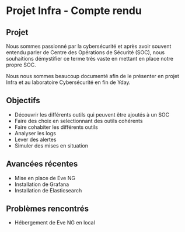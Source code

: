 # Projet Infra - Compte rendu

## Projet

Nous sommes passionné par la cybersécurité et après avoir souvent entendu parler de Centre des Opérations de Sécurité (SOC), nous souhaitions démystifier ce terme très vaste en mettant en place notre propre SOC.

Nous nous sommes beaucoup documenté afin de le présenter en projet Infra et au laboratoire Cybersécurité en fin de Yday.

## Objectifs

- Découvrir les différents outils qui peuvent être ajoutés à un SOC
- Faire des choix en selectionnant des outils cohérents
- Faire cohabiter les différents outils
- Analyser les logs
- Lever des alertes
- Simuler des mises en situation

## Avancées récentes

- Mise en place de Eve NG
- Installation de Grafana
- Installation de Elasticsearch

## Problèmes rencontrés

- Hébergement de Eve NG en local
